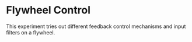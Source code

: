 Flywheel Control
================

This experiment tries out different feedback control mechanisms and input filters on a flywheel.